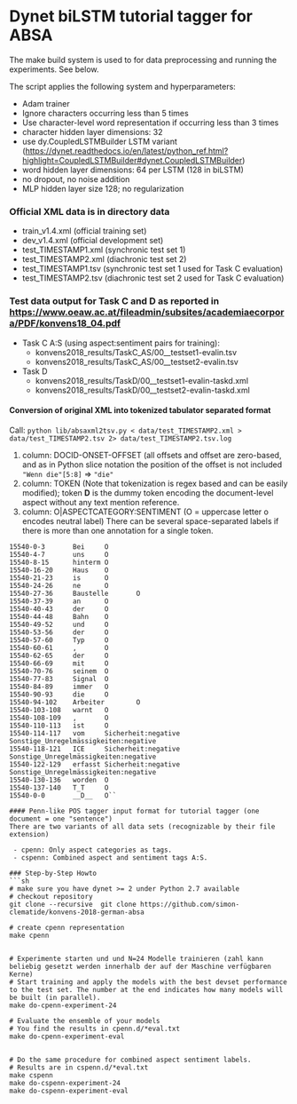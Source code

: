 # Dynet biLSTM tutorial tagger for ABSA
The make build system is used to for data preprocessing and running the experiments. See below.

The script applies the following system and hyperparameters:
 - Adam trainer
 - Ignore characters occurring less than 5 times
 - Use character-level word representation if occurring less than 3 times
 - character hidden layer dimensions: 32
 - use dy.CoupledLSTMBuilder LSTM variant (https://dynet.readthedocs.io/en/latest/python_ref.html?highlight=CoupledLSTMBuilder#dynet.CoupledLSTMBuilder)
 - word hidden layer dimensions: 64 per LSTM (128 in biLSTM)
 - no dropout, no noise addition
 - MLP hidden layer size 128; no regularization


### Official XML data is in directory data
  - train_v1.4.xml (official training set)
  - dev_v1.4.xml (official development set)
  - test_TIMESTAMP1.xml (synchronic test set 1)
  - test_TIMESTAMP2.xml (diachronic test set 2)
  - test_TIMESTAMP1.tsv (synchronic test set 1 used for Task C evaluation)
  - test_TIMESTAMP2.tsv (diachronic test set 2 used for Task C evaluation)


### Test data output for Task C and D as reported in https://www.oeaw.ac.at/fileadmin/subsites/academiaecorpora/PDF/konvens18_04.pdf
  - Task C A:S (using aspect:sentiment pairs for training):
    - konvens2018_results/TaskC_AS/00__testset1-evalin.tsv
    - konvens2018_results/TaskC_AS/00__testset2-evalin.tsv
  - Task D
  	- konvens2018_results/TaskD/00__testset1-evalin-taskd.xml
  	- konvens2018_results/TaskD/00__testset2-evalin-taskd.xml

 
#### Conversion of original XML into tokenized tabulator separated format 
Call: ```python lib/absaxml2tsv.py < data/test_TIMESTAMP2.xml > data/test_TIMESTAMP2.tsv 2> data/test_TIMESTAMP2.tsv.log```

 1. column: DOCID-ONSET-OFFSET (all offsets and offset are zero-based, and as in Python slice notation the position of the offset is not included `"Wenn die"[5:8]` => `"die"`
 2. column: TOKEN (Note that tokenization is regex based and can be easily modified); token __D__ is the dummy token encoding the document-level aspect without any text mention reference.
 3. column: O|ASPECTCATEGORY:SENTIMENT (O = uppercase letter o encodes neutral label) There can be several space-separated labels if there is more than one  annotation for a single token.
 
 
```
15540-0-3       Bei     O
15540-4-7       uns     O
15540-8-15      hinterm O
15540-16-20     Haus    O
15540-21-23     is      O
15540-24-26     ne      O
15540-27-36     Baustelle       O
15540-37-39     an      O
15540-40-43     der     O
15540-44-48     Bahn    O
15540-49-52     und     O
15540-53-56     der     O
15540-57-60     Typ     O
15540-60-61     ,       O
15540-62-65     der     O
15540-66-69     mit     O
15540-70-76     seinem  O
15540-77-83     Signal  O
15540-84-89     immer   O
15540-90-93     die     O
15540-94-102    Arbeiter        O
15540-103-108   warnt   O
15540-108-109   ,       O
15540-110-113   ist     O
15540-114-117   vom     Sicherheit:negative Sonstige_Unregelmässigkeiten:negative
15540-118-121   ICE     Sicherheit:negative Sonstige_Unregelmässigkeiten:negative
15540-122-129   erfasst Sicherheit:negative Sonstige_Unregelmässigkeiten:negative
15540-130-136   worden  O
15540-137-140   T_T     O
15540-0-0       __D__   O``

#### Penn-like POS tagger input format for tutorial tagger (one document = one "sentence")
There are two variants of all data sets (recognizable by their file extension)

 - cpenn: Only aspect categories as tags.
 - cspenn: Combined aspect and sentiment tags A:S.

### Step-by-Step Howto
```sh
# make sure you have dynet >= 2 under Python 2.7 available
# checkout repository
git clone --recursive  git clone https://github.com/simon-clematide/konvens-2018-german-absa

# create cpenn representation
make cpenn


# Experimente starten und und N=24 Modelle trainieren (zahl kann beliebig gesetzt werden innerhalb der auf der Maschine verfügbaren Kerne)
# Start training and apply the models with the best devset performance to the test set. The number at the end indicates how many models will be built (in parallel).
make do-cpenn-experiment-24

# Evaluate the ensemble of your models
# You find the results in cpenn.d/*eval.txt
make do-cpenn-experiment-eval


# Do the same procedure for combined aspect sentiment labels.
# Results are in cspenn.d/*eval.txt
make cspenn
make do-cspenn-experiment-24
make do-cspenn-experiment-eval

 
```
